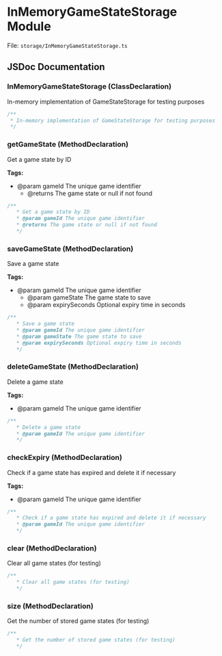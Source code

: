 # InMemoryGameStateStorage Module

File: `storage/InMemoryGameStateStorage.ts`

## JSDoc Documentation

### InMemoryGameStateStorage (ClassDeclaration)

In-memory implementation of GameStateStorage for testing purposes

```typescript
/**
 * In-memory implementation of GameStateStorage for testing purposes
 */
```

### getGameState (MethodDeclaration)

Get a game state by ID

**Tags:**

- @param gameId The unique game identifier
   * @returns The game state or null if not found

```typescript
/**
   * Get a game state by ID
   * @param gameId The unique game identifier
   * @returns The game state or null if not found
   */
```

### saveGameState (MethodDeclaration)

Save a game state

**Tags:**

- @param gameId The unique game identifier
   * @param gameState The game state to save
   * @param expirySeconds Optional expiry time in seconds

```typescript
/**
   * Save a game state
   * @param gameId The unique game identifier
   * @param gameState The game state to save
   * @param expirySeconds Optional expiry time in seconds
   */
```

### deleteGameState (MethodDeclaration)

Delete a game state

**Tags:**

- @param gameId The unique game identifier

```typescript
/**
   * Delete a game state
   * @param gameId The unique game identifier
   */
```

### checkExpiry (MethodDeclaration)

Check if a game state has expired and delete it if necessary

**Tags:**

- @param gameId The unique game identifier

```typescript
/**
   * Check if a game state has expired and delete it if necessary
   * @param gameId The unique game identifier
   */
```

### clear (MethodDeclaration)

Clear all game states (for testing)

```typescript
/**
   * Clear all game states (for testing)
   */
```

### size (MethodDeclaration)

Get the number of stored game states (for testing)

```typescript
/**
   * Get the number of stored game states (for testing)
   */
```

